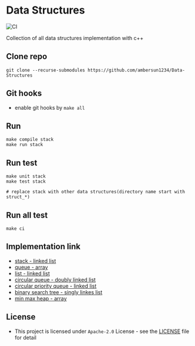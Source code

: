 # Data Structures
![CI](https://github.com/ambersun1234/Data-Structures/workflows/CI/badge.svg?branch=master)

Collection of all data structures implementation with c++

## Clone repo
```=1
git clone --recurse-submodules https://github.com/ambersun1234/Data-Structures
```
## Git hooks
+ enable git hooks by `make all`

## Run
```=1
make compile stack
make run stack
```

## Run test
```=1
make unit stack
make test stack

# replace stack with other data structures(directory name start with struct_*)
```

## Run all test
```=1
make ci
```

## Implementation link
+ [stack - linked list](./struct_stack)
+ [queue - array](./struct_queuea)
+ [list - linked list](./struct_list)
+ [circular queue - doubly linked list](./struct_queue)
+ [circular priority queue - linked list](./struct_queuep)
+ [binary search tree - singly linkes list](./struct_tree)
+ [min max heap - array](./struct_heap)

## License
+ This project is licensed under `Apache-2.0` License - see the [LICENSE](./LICENSE) file for detail
